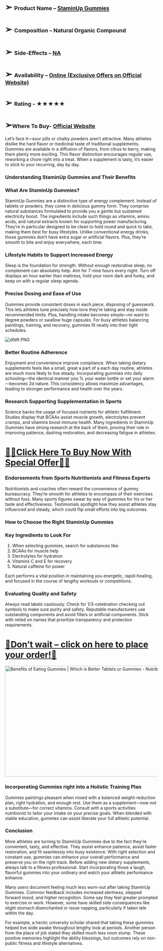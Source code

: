 <p>&nbsp;</p>
<h1>➢ <span style="font-size: large;"><strong>Product Name &ndash; </strong></span><a href="https://trusthealthy.com/staminupgummies"><span style="color: #000000;"><span style="font-family: Verdana, Arial, Helvetica, sans-serif;"><span style="font-size: large;"><strong>StaminUp Gummies</strong></span></span></span></a></h1>
<h1>➢ <span style="font-size: large;"><strong>Composition &ndash; Natural Organic Compound</strong></span></h1>
<h1>➢ <span style="font-size: large;"><strong>Side-Effects &ndash; <a href="https://trusthealthy.com/staminupgummies">NA</a></strong></span></h1>
<h1>➢ <span style="font-size: large;"><strong>Availability &ndash; <a href="https://trusthealthy.com/staminupgummies">Online (Exclusive Offers on Official Website)</a> </strong></span></h1>
<h1>➢ <span style="font-size: large;"><strong>Rating - ★★★★★</strong></span></h1>
<h1>➢<span style="font-size: large;"><strong>Where To Buy- <a href="https://trusthealthy.com/staminupgummies">Official Website</a></strong></span></h1>
<p>Let&rsquo;s face it&mdash;sour pills or chalky powders aren&rsquo;t attractive. Many athletes dislike the hard flavor or medicinal taste of traditional supplements. Gummies are available in a diffusion of flavors, from citrus to berry, making them plenty more exciting. This flavor distinction encourages regular use, reworking a chore right into a treat. When a supplement is tasty, it&rsquo;s easier to stick to your recurring, day by day.</p>
<h3>Understanding StaminUp Gummies and Their Benefits</h3>
<h3>What Are StaminUp Gummies?</h3>
<p>StaminUp Gummies are a distinctive type of energy complement. Instead of tablets or powders, they come in delicious gummy form. They comprise natural substances formulated to provide you a gentle but sustained electricity boost. The ingredients include such things as vitamins, amino acids, and natural extracts known for supporting power manufacturing. They&rsquo;re in particular designed to be clean to hold round and quick to take, making them best for busy lifestyles. Unlike conventional energy drinks, those gummies don&rsquo;t have extra sugar or artificial flavors. Plus, they&rsquo;re smooth to bite and enjoy everywhere, each time.</p>
<h3>Lifestyle Habits to Support Increased Energy</h3>
<p>Sleep is the foundation for strength. Without enough restorative sleep, no complement can absolutely help. Aim for 7-nine hours every night. Turn off displays an hour earlier than mattress, hold your room dark and funky, and keep on with a regular sleep agenda.</p>
<h3>Precise Dosing and Ease of Use</h3>
<p>Gummies provide consistent doses in each piece, disposing of guesswork. This lets athletes tune precisely how tons they&rsquo;re taking and stay inside recommended limits. Plus, handling intake becomes simple&mdash;no want to degree powders or swallow huge capsules. For busy athletes balancing paintings, training, and recovery, gummies fit neatly into their tight schedules.</p>
<p><img src="https://api.mywebselfsite.net/image/6847c4de62720bfe16b5d128/5760/chargebw" alt="dfdft.PNG" /></p>
<h3>Better Routine Adherence</h3>
<p>Enjoyment and convenience improve compliance. When taking dietary supplements feels like a small, great a part of a each day routine, athletes are much more likely to live steady. Incorporating gummies into daily schooling&mdash;the identical manner you % your water bottle or set your alarm&mdash;becomes 2d nature. This consistency allows maximize advantages, leading to stronger performance and health over the years.</p>
<h3>Research Supporting Supplementation in Sports</h3>
<p>Science backs the usage of focused nutrients for athletic fulfillment. Studies display that BCAAs assist muscle growth, electrolytes prevent cramps, and vitamins boost immune health. Many ingredients in StaminUp Gummies have strong research at the back of them, proving their role in improving patience, dashing restoration, and decreasing fatigue in athletes.</p>
<h1><a href="https://trusthealthy.com/staminupgummies">💙👀Click Here To Buy Now With Special Offer👀💙</a></h1>
<h3>Endorsements from Sports Nutritionists and Fitness Experts</h3>
<p>Nutritionists and coaches often reward the convenience of gummy bureaucracy. They&rsquo;re smooth for athletes to encompass of their exercises without fuss. Many sports figures swear by way of gummies for his or her taste and effectiveness. Testimonials spotlight how they assist athletes stay influenced and steady, which could flip small efforts into big outcomes.</p>
<h3>How to Choose the Right StaminUp Gummies</h3>
<h3>Key Ingredients to Look For</h3>
<ol>
<li>When selecting gummies, search for substances like:</li>
<li>BCAAs for muscle help</li>
<li>Electrolytes for hydration</li>
<li>Vitamins C and E for recovery</li>
<li>Natural caffeine for power</li>
</ol>
<p>Each performs a vital position in maintaining you energetic, rapid-healing, and focused in the course of lengthy workouts or competitions.</p>
<h3>Evaluating Quality and Safety</h3>
<p>Always read labels cautiously. Check for 1/3-celebration checking out symbols to make sure purity and safety. Reputable manufacturers use outstanding components and avoid fillers or artificial components. Stick with relied on names that prioritize transparency and protection requirements.</p>
<h1><a href="https://trusthealthy.com/staminupgummies">💸Don&rsquo;t wait &ndash; click on here to place your order!🤑</a></h1>
<p><img src="https://nutriburstindia.com/cdn/shop/articles/What_are_the_benefits_of_eating_gummies.jpg?v=1682508468" alt="Benefits of Eating Gummies | Which is Better Tablets or Gummies -  Nutriburstindia" width="578" height="364" /></p>
<h3>Incorporating Gummies right into a Holistic Training Plan</h3>
<p>Gummies paintings pleasant when mixed with a balanced weight-reduction plan, right hydration, and enough rest. Use them as a supplement&mdash;now not a substitute&mdash;for correct vitamins. Consult with a sports activities nutritionist to tailor your intake on your precise goals. When blended with stable education, gummies can assist liberate your full athletic potential.</p>
<h3>Conclusion</h3>
<p>More athletes are turning to StaminUp Gummies due to the fact they&rsquo;re convenient, tasty, and effective. They assist enhance patience, assist faster restoration, and fit seamlessly into busy existence. With right selection and constant use, gummies can enhance your overall performance and preserve you on the right track. Before adding new dietary supplements, always talk to a fitness professional. Start incorporating those a laugh, flavorful gummies into your ordinary and watch your athletic performance enhance.</p>
<p>Many users document feeling much less worn-out after taking StaminUp Gummies. Common feedback includes increased alertness, stepped forward mood, and higher recognition. Some say they feel greater prompted to exercise or work. However, some have skilled side consequences like slight stomach disenchanted or issue napping, particularly if taken late within the day.</p>
<p>For example, a hectic university scholar shared that taking these gummies helped live wide awake throughout lengthy look at periods. Another person from the place of job stated they skilled much less noon slump. These positive memories highlight the ability blessings, but outcomes rely on non-public fitness and lifestyle alternatives.</p>
<p>&nbsp;</p>
<p>&nbsp;</p>
<p>&nbsp;</p>

